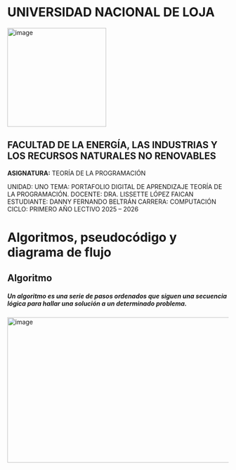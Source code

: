 
# UNIVERSIDAD NACIONAL DE LOJA

<img width="225" height="225" alt="image" src="https://github.com/user-attachments/assets/cf6dc649-4348-4592-bc0f-03588d1b18cf" />

## FACULTAD DE LA ENERGÍA, LAS INDUSTRIAS Y LOS RECURSOS NATURALES NO RENOVABLES

**ASIGNATURA:** TEORÍA DE LA PROGRAMACIÓN

UNIDAD: UNO
TEMA: PORTAFOLIO DIGITAL DE APRENDIZAJE TEORÍA DE LA PROGRAMACIÓN.
DOCENTE: DRA. LISSETTE LÓPEZ FAICAN
ESTUDIANTE: DANNY FERNANDO BELTRÁN
CARRERA: COMPUTACIÓN
CICLO: PRIMERO
AÑO LECTIVO
2025 – 2026

# Algoritmos, pseudocódigo y diagrama de flujo
## Algoritmo
##### Un algoritmo es una serie de pasos ordenados que siguen una secuencia lógica para hallar una solución a un determinado problema.

<img width="590" height="331" alt="image" src="https://github.com/user-attachments/assets/417e19b7-9787-4d33-a09c-b0d0709386f2" />


